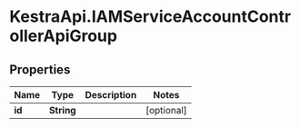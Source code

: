 # KestraApi.IAMServiceAccountControllerApiGroup

## Properties

Name | Type | Description | Notes
------------ | ------------- | ------------- | -------------
**id** | **String** |  | [optional] 


